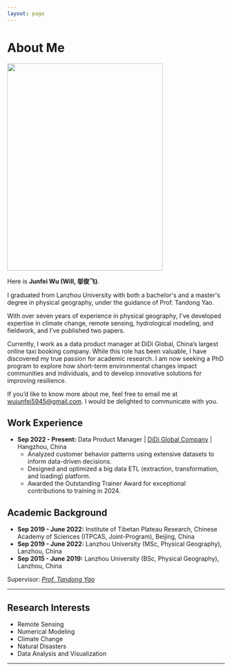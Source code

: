 ```yaml
---
layout: page
---
```



# About Me

<img src="https://junfeiwu.github.io/junfei02.jpg" class="floatpic" width="360" height="480">

Here is **Junfei Wu (Will, 邬俊飞)**. 

I graduated from Lanzhou University with both a bachelor's and a master's degree in physical geography, under the guidance of Prof. Tandong Yao. 

With over seven years of experience in physical geography, I've developed expertise in climate change, remote sensing, hydrological modeling, and fieldwork, and I’ve published two papers. 

Currently, I work as a data product manager at DiDi Global, China’s largest online taxi booking company. While this role has been valuable, I have discovered my true passion for academic research. I am now seeking a PhD program to explore how short-term environmental changes impact communities and individuals, and to develop innovative solutions for improving resilience.

If you’d like to know more about me, feel free to email me at wujunfei5945@gmail.com.  I would be delighted to communicate with you.

## Work Experience

- **Sep 2022 - Present:** Data Product Manager | [DiDi Global Company](https://www.didiglobal.com/about-didi/about-us) |
  Hangzhou, China
  - Analyzed customer behavior patterns using extensive datasets to inform data-driven decisions.
  - Designed and optimized a big data ETL (extraction, transformation, and loading) platform. 
  - Awarded the Outstanding Trainer Award for exceptional contributions to training in 2024.

## Academic Background

- **Sep 2019 - June 2022:** Institute of Tibetan Plateau Research, Chinese Academy of Sciences (ITPCAS, Joint-Program), Beijing, China
- **Sep 2019 - June 2022:** Lanzhou University (MSc, Physical Geography), Lanzhou, China
- **Sep 2015 - June 2019:** Lanzhou University (BSc, Physical Geography), Lanzhou, China

Supervisor: *[Prof. Tandong Yao](http://tdyao.itpcas.ac.cn/)*

---

## Research Interests

- Remote Sensing
- Numerical Modeling
- Climate Change
- Natural Disasters
- Data Analysis and Visualization

---

